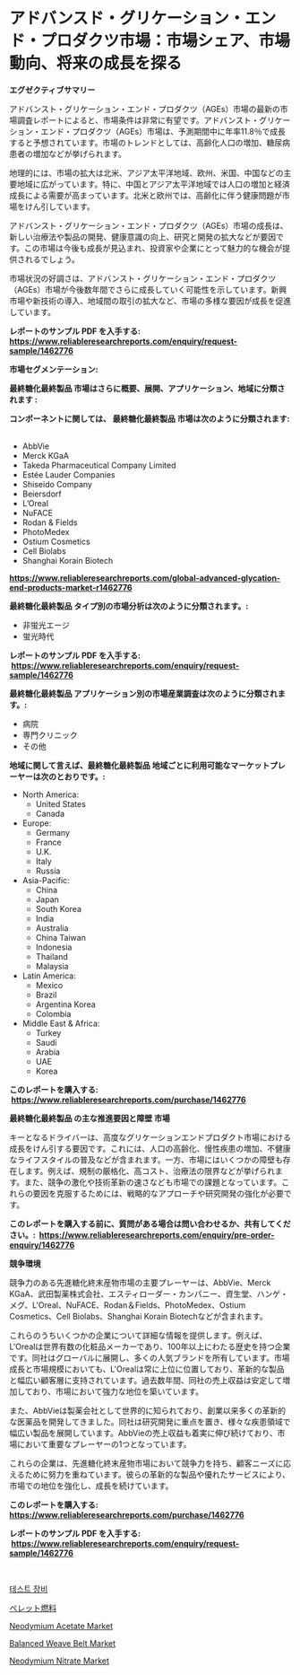 <p><h1>アドバンスド・グリケーション・エンド・プロダクツ市場：市場シェア、市場動向、将来の成長を探る</h1></p><p><strong>エグゼクティブサマリー</strong></p>
<p><p>アドバンスト・グリケーション・エンド・プロダクツ（AGEs）市場の最新の市場調査レポートによると、市場条件は非常に有望です。アドバンスト・グリケーション・エンド・プロダクツ（AGEs）市場は、予測期間中に年率11.8％で成長すると予想されています。市場のトレンドとしては、高齢化人口の増加、糖尿病患者の増加などが挙げられます。</p><p>地理的には、市場の拡大は北米、アジア太平洋地域、欧州、米国、中国などの主要地域に広がっています。特に、中国とアジア太平洋地域では人口の増加と経済成長による需要が高まっています。北米と欧州では、高齢化に伴う健康問題が市場をけん引しています。</p><p>アドバンスト・グリケーション・エンド・プロダクツ（AGEs）市場の成長は、新しい治療法や製品の開発、健康意識の向上、研究と開発の拡大などが要因です。この市場は今後も成長が見込まれ、投資家や企業にとって魅力的な機会が提供されるでしょう。</p><p>市場状況の好調さは、アドバンスト・グリケーション・エンド・プロダクツ（AGEs）市場が今後数年間でさらに成長していく可能性を示しています。新興市場や新技術の導入、地域間の取引の拡大など、市場の多様な要因が成長を促進しています。</p></p>
<p><strong>レポートのサンプル PDF を入手する: <a href="https://www.reliableresearchreports.com/enquiry/request-sample/1462776">https://www.reliableresearchreports.com/enquiry/request-sample/1462776</a></strong></p>
<p><strong>市場セグメンテーション:</strong></p>
<p><strong> 最終糖化最終製品 市場はさらに概要、展開、アプリケーション、地域に分類されます :</strong></p>
<p><strong>コンポーネントに関しては、 最終糖化最終製品 市場は次のように分類されます: &nbsp;</strong></p>
<p><ul><li>AbbVie</li><li>Merck KGaA</li><li>Takeda Pharmaceutical Company Limited</li><li>Estée Lauder Companies</li><li>Shiseido Company</li><li>Beiersdorf</li><li>L’Oreal</li><li>NuFACE</li><li>Rodan & Fields</li><li>PhotoMedex</li><li>Ostium Cosmetics</li><li>Cell Biolabs</li><li>Shanghai Korain Biotech</li></ul></p>
<p><strong><a href="https://www.reliableresearchreports.com/global-advanced-glycation-end-products-market-r1462776">https://www.reliableresearchreports.com/global-advanced-glycation-end-products-market-r1462776</a></strong></p>
<p><strong> 最終糖化最終製品 タイプ別の市場分析は次のように分類されます。:</strong></p>
<p><ul><li>非蛍光エージ</li><li>蛍光時代</li></ul></p>
<p><strong>レポートのサンプル PDF を入手する: &nbsp;<a href="https://www.reliableresearchreports.com/enquiry/request-sample/1462776">https://www.reliableresearchreports.com/enquiry/request-sample/1462776</a></strong></p>
<p><strong> 最終糖化最終製品 アプリケーション別の市場産業調査は次のように分類されます。:</strong></p>
<p><ul><li>病院</li><li>専門クリニック</li><li>その他</li></ul></p>
<p><strong>地域に関して言えば、最終糖化最終製品 地域ごとに利用可能なマーケットプレーヤーは次のとおりです。:</strong></p>
<p><ul>
    <li>
        North America:
        <ul>
            <li>United States</li>
            <li>Canada</li>
        </ul>
    </li>
    <li>
        Europe:
        <ul>
            <li>Germany</li>
            <li>France</li>
            <li>U.K.</li>
            <li>Italy</li>
            <li>Russia</li>
        </ul>
    </li>
    <li>
        Asia-Pacific:
        <ul>
            <li>China</li>
            <li>Japan</li>
            <li>South Korea</li>
            <li>India</li>
            <li>Australia</li>
            <li>China Taiwan</li>
            <li>Indonesia</li>
            <li>Thailand</li>
            <li>Malaysia</li>
        </ul>
    </li>
    <li>
        Latin America:
        <ul>
            <li>Mexico</li>
            <li>Brazil</li>
            <li>Argentina Korea</li>
            <li>Colombia</li>
        </ul>
    </li>
    <li>
        Middle East & Africa:
        <ul>
            <li>Turkey</li>
            <li>Saudi</li>
            <li>Arabia</li>
            <li>UAE</li>
            <li>Korea</li>
        </ul>
    </li>
    </ul></p>
<p><strong>このレポートを購入する: &nbsp;<a href="https://www.reliableresearchreports.com/purchase/1462776">https://www.reliableresearchreports.com/purchase/1462776</a></strong></p>
<p><strong>最終糖化最終製品 の主な推進要因と障壁 市場</strong></p>
<p><p>キーとなるドライバーは、高度なグリケーションエンドプロダクト市場における成長をけん引する要因です。これには、人口の高齢化、慢性疾患の増加、不健康なライフスタイルの普及などが含まれます。一方、市場にはいくつかの障壁も存在します。例えば、規制の厳格化、高コスト、治療法の限界などが挙げられます。また、競争の激化や技術革新の速さなども市場での課題となっています。これらの要因を克服するためには、戦略的なアプローチや研究開発の強化が必要です。</p></p>
<p><strong>このレポートを購入する前に、質問がある場合は問い合わせるか、共有してください。:&nbsp; <a href="https://www.reliableresearchreports.com/enquiry/pre-order-enquiry/1462776">https://www.reliableresearchreports.com/enquiry/pre-order-enquiry/1462776</a></strong></p>
<p><strong>競争環境</strong></p>
<p><p>競争力のある先進糖化終末産物市場の主要プレーヤーは、AbbVie、Merck KGaA、武田製薬株式会社、エスティローダー・カンパニー、資生堂、ハンゲ・メグ、L'Oreal、NuFACE、Rodan＆Fields、PhotoMedex、Ostium Cosmetics、Cell Biolabs、Shanghai Korain Biotechなどが含まれます。</p><p>これらのうちいくつかの企業について詳細な情報を提供します。例えば、L'Orealは世界有数の化粧品メーカーであり、100年以上にわたる歴史を持つ企業です。同社はグローバルに展開し、多くの人気ブランドを所有しています。市場成長と市場規模においても、L'Orealは常に上位に位置しており、革新的な製品と幅広い顧客層に支持されています。過去数年間、同社の売上収益は安定して増加しており、市場において強力な地位を築いています。</p><p>また、AbbVieは製薬会社として世界的に知られており、創業以来多くの革新的な医薬品を開発してきました。同社は研究開発に重点を置き、様々な疾患領域で幅広い製品を展開しています。AbbVieの売上収益も着実に伸び続けており、市場において重要なプレーヤーの1つとなっています。</p><p>これらの企業は、先進糖化終末産物市場において競争力を持ち、顧客ニーズに応えるために努力を重ねています。彼らの革新的な製品や優れたサービスにより、市場での地位を強化し、成長を続けています。</p></p>
<p><strong>このレポートを購入する: &nbsp; <a href="https://www.reliableresearchreports.com/purchase/1462776">https://www.reliableresearchreports.com/purchase/1462776</a></strong></p>
<p><strong>レポートのサンプル PDF を入手する: &nbsp;<a href="https://www.reliableresearchreports.com/enquiry/request-sample/1462776">https://www.reliableresearchreports.com/enquiry/request-sample/1462776</a></strong><strong></strong></p>
<p>&nbsp;</p>
<p><p><a href="https://github.com/Tristiarton768456/Market-Research-Report-List-1/blob/main/496543627949.md">테스트 장비</a></p><p><a href="https://github.com/zjkmgcs938405/Market-Research-Report-List-1/blob/main/526835630428.md">ペレット燃料</a></p><p><a href="https://issuu.com/reportprime-2/docs/neodymium-acetate-market-size-2030.pptx">Neodymium Acetate Market</a></p><p><a href="https://github.com/prosalinda88/Market-Research-Report-List-4/blob/main/balanced-weave-belt-market.md">Balanced Weave Belt Market</a></p><p><a href="https://issuu.com/reportprime-2/docs/neodymium-nitrate-market-size-2030.pptx">Neodymium Nitrate Market</a></p></p>
